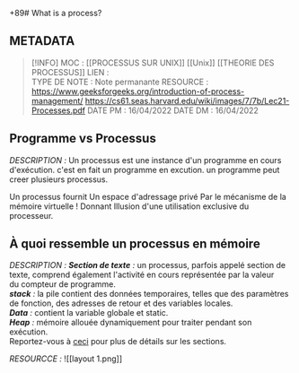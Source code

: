 +89# What is a process?

## METADATA
> [!INFO]
> MOC                    : [[PROCESSUS SUR UNIX]] [[Unix]] [[THEORIE DES PROCESSUS]]
> LIEN                     :  
> TYPE DE NOTE   : Note permanante
>  RESOURCE        : https://www.geeksforgeeks.org/introduction-of-process-management/ https://cs61.seas.harvard.edu/wiki/images/7/7b/Lec21-Processes.pdf
> DATE PM             : 16/04/2022
> DATE DM             : 16/04/2022


## Programme vs Processus
*DESCRIPTION :* 
Un processus est une instance d'un programme en cours d'exécution. c'est en fait un programme en excution.
un programme peut creer plusieurs processus.  

Un processus fournit Un espace d'adressage privé Par le mécanisme de la mémoire virtuelle ! Donnant Illusion d'une utilisation exclusive du processeur.

## À quoi ressemble un processus en mémoire 
*DESCRIPTION :* 
_**Section de texte** :_ un processus, parfois appelé section de texte, comprend également l'activité en cours représentée par la valeur du compteur de programme.   
_**stack** :_ la pile contient des données temporaires, telles que des paramètres de fonction, des adresses de retour et des variables locales.   
_**Data** :_ contient la variable globale et static.   
_**Heap** :_ mémoire allouée dynamiquement pour traiter pendant son exécution.   
Reportez-vous à [ceci](https://www.geeksforgeeks.org/memory-layout-of-c-program/) pour plus de détails sur les sections.

*RESOURCCE :*
![[layout 1.png]]